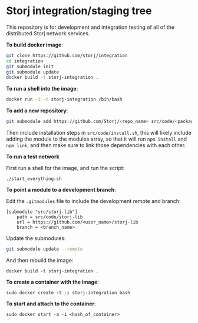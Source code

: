 Storj integration/staging tree
==============================

This repository is for development and integration testing of all of the
distributed Storj network services.

**To build docker image**:

```bash
git clone https://github.com/storj/integration
cd integration
git submodule init
git submodule update
docker build -t storj-integration .
```

**To run a shell into the image**:

```bash
docker run -i -t storj-integration /bin/bash
```

**To add a new repository**:

```bash
git submodule add https://github.com/Storj/<repo_name> src/code/<package_name>
```
Then include installation steps in `src/code/install.sh`, this will likely include
adding the module to the modules array, so that it will run `npm install` and
`npm link`, and then make sure to link those dependencies with each other.

**To run a test network**

First run a shell for the image, and run the script:

```
./start_everything.sh
```

**To point a module to a development branch**:

Edit the `.gitmodules` file to include the development remote and branch:
```
[submodule "src/storj-lib"]
	path = src/code/storj-lib
	url = https://github.com/<user_name>/storj-lib
	branch = <branch_name>
```

Update the submodules:
```bash
git submodule update --remote
```

And then rebuild the image:
```
docker build -t storj-integration .
```

**To create a container with the image**:

```
sudo docker create -t -i storj-integration bash
```

**To start and attach to the container**:

```
sudo docker start -a -i <hash_of_container>
```
